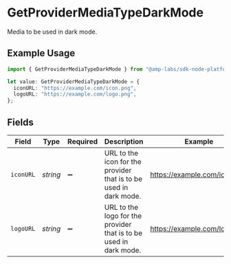 # GetProviderMediaTypeDarkMode

Media to be used in dark mode.

## Example Usage

```typescript
import { GetProviderMediaTypeDarkMode } from "@amp-labs/sdk-node-platform/models/operations";

let value: GetProviderMediaTypeDarkMode = {
  iconURL: "https://example.com/icon.png",
  logoURL: "https://example.com/logo.png",
};
```

## Fields

| Field                                                             | Type                                                              | Required                                                          | Description                                                       | Example                                                           |
| ----------------------------------------------------------------- | ----------------------------------------------------------------- | ----------------------------------------------------------------- | ----------------------------------------------------------------- | ----------------------------------------------------------------- |
| `iconURL`                                                         | *string*                                                          | :heavy_minus_sign:                                                | URL to the icon for the provider that is to be used in dark mode. | https://example.com/icon.png                                      |
| `logoURL`                                                         | *string*                                                          | :heavy_minus_sign:                                                | URL to the logo for the provider that is to be used in dark mode. | https://example.com/logo.png                                      |